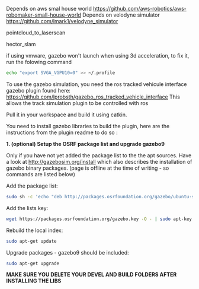 Depends on aws smal house world https://github.com/aws-robotics/aws-robomaker-small-house-world
Depends on velodyne simulator https://github.com/lmark1/velodyne_simulator

pointcloud_to_laserscan

hector_slam

if using vmware, gazebo won't launch when using 3d acceleration, to fix it, run the folowing command 
```bash
echo "export SVGA_VGPU10=0" >> ~/.profile
```

To use the gazebo simulation, you need the ros tracked vehicule interface gazebo plugin found here: 
https://github.com/lprobsth/gazebo_ros_tracked_vehicle_interface
This allows the track simulation plugin to be controlled with ros

Pull it in your workspace and build it using catkin.


You need to install gazebo libraries to build the plugin, here are the instructions from the plugin readme to do so :

**1. (optional) Setup the OSRF package list and upgrade gazebo9**

Only if you have not yet added the package list to the the apt sources. Have a look at http://gazebosim.org/install which also describes the installation of gazebo binary packages. (page is offline at the time of writing - so commands are listed below)

Add the package list:
```bash
sudo sh -c 'echo "deb http://packages.osrfoundation.org/gazebo/ubuntu-stable `lsb_release -cs` main" > /etc/apt/sources.list.d/gazebo-stable.list'
```

Add the lists key:
```bash
wget https://packages.osrfoundation.org/gazebo.key -O - | sudo apt-key add -
```

Rebuild the local index:
```bash
sudo apt-get update
```

Upgrade packages - gazebo9 should be included:
```bash
sudo apt-get upgrade
```

**MAKE SURE YOU DELETE YOUR DEVEL AND BUILD FOLDERS AFTER INSTALLING THE LIBS**


